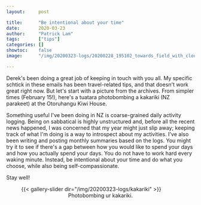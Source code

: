 ```yaml
---
layout:     post

title:      "Be intentional about your time"
date:       2020-03-23
author:     "Patrick Lam"
tags:       ["tips"]
categories: []
showtoc:    false
image:      "/img/20200323-logs/20200228_195102_towards_field_with_clouds_banner.webp"

---
```


Derek's been doing a great job of keeping in touch with you all. My
specific schtick in these emails has been travel-related tips, and
that doesn't work great right now. But let's start with a picture from
the archives. From simpler times (February 15!), here's a tuatara
photobombing a kakariki (NZ parakeet) at the Otoruhangu Kiwi House.

Something useful I've been doing in NZ is coarse-grained daily
activity logging.  Being on sabbatical is highly unstructured and,
before all the recent news happened, I was concerned that my year
might just slip away; keeping track of what I'm doing is a way to
introspect about my activities. I've also been writing and posting
monthly summaries based on the logs. You might try it to see if
there's a gap between how you would like to spend your days and how
you actually spend your days. You do not have to work hard every
waking minute. Instead, be intentional about your time and do what you
choose, while also being self-compassionate.

Stay well! 

<figure>
{{< gallery-slider dir="/img/20200323-logs/kakariki" >}}
<figcaption style="text-align:center">Photobombing ur kakariki.</figcaption>
</figure>
